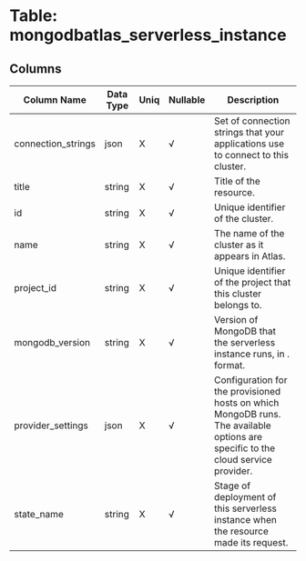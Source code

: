 # Table: mongodbatlas_serverless_instance

## Columns 

|  Column Name   |  Data Type  | Uniq | Nullable | Description | 
|  ----  | ----  | ----  | ----  | ---- | 
| connection_strings | json | X | √ | Set of connection strings that your applications use to connect to this cluster. | 
| title | string | X | √ | Title of the resource. | 
| id | string | X | √ | Unique identifier of the cluster. | 
| name | string | X | √ | The name of the cluster as it appears in Atlas. | 
| project_id | string | X | √ | Unique identifier of the project that this cluster belongs to. | 
| mongodb_version | string | X | √ | Version of MongoDB that the serverless instance runs, in <major version>.<minor version> format. | 
| provider_settings | json | X | √ | Configuration for the provisioned hosts on which MongoDB runs. The available options are specific to the cloud service provider. | 
| state_name | string | X | √ | Stage of deployment of this serverless instance when the resource made its request. | 


